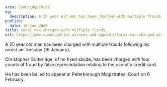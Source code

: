 ```yaml
area: Cambridgeshire
og:
  description: A 25 year old man has been charged with multiple frauds following his arrest on Tuesday (16 January).
publish:
  date: 16 Jan 2020
title: Local man charged with multiple frauds
url: https://www.cambs.police.uk/news-and-appeals/local-man-charged-with-multiple-frauds
```

A 25 year old man has been charged with multiple frauds following his arrest on Tuesday (16 January).

Christopher Gutteridge, of no fixed abode, has been charged with four counts of fraud by false representation relating to the use of a credit card.

He has been bailed to appear at Peterborough Magistrates' Court on 6 February.
